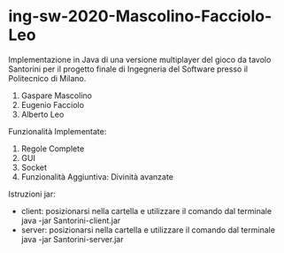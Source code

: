 # ing-sw-2020-Mascolino-Facciolo-Leo

Implementazione in Java di una versione multiplayer del gioco da tavolo Santorini per il progetto finale di Ingegneria del Software presso il Politecnico di Milano.

1. Gaspare Mascolino
2. Eugenio Facciolo
3. Alberto Leo

Funzionalità Implementate:

1. Regole Complete
2. GUI
3. Socket
4. Funzionalità Aggiuntiva: Divinità avanzate

Istruzioni jar:
- client: posizionarsi nella cartella e utilizzare il comando dal terminale java -jar Santorini-client.jar
- server: posizionarsi nella cartella e utilizzare il comando dal terminale java -jar Santorini-server.jar
